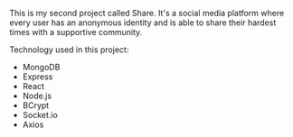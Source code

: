 This is my second project called Share. It's a social media platform where every user has an anonymous identity and is able to share
their hardest times with a supportive community. 

Technology used in this project:

- MongoDB
- Express
- React
- Node.js
- BCrypt
- Socket.io
- Axios
